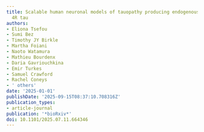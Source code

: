 ```yaml
---
title: Scalable human neuronal models of tauopathy producing endogenous seed-competent
  4R tau
authors:
- Eliona Tsefou
- Sumi Bez
- Timothy JY Birkle
- Martha Foiani
- Naoto Watamura
- Mathieu Bourdenx
- Daria Gavriouchkina
- Emir Turkes
- Samuel Crawford
- Rachel Coneys
- ' others'
date: '2025-01-01'
publishDate: '2025-09-15T08:37:10.708316Z'
publication_types:
- article-journal
publication: '*bioRxiv*'
doi: 10.1101/2025.07.11.664346
---
```


